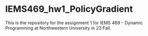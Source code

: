 # IEMS469_hw1_PolicyGradient
This is the repository for the assignment 1 for IEMS 469 - Dynamic Programming at Northwestern University in 23 Fall.
